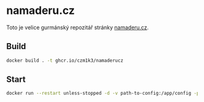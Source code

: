 # namaderu.cz

Toto je velice gurmánský repozitář stránky [namaderu.cz](https://namaderu.cz/).

## Build

```bash
docker build . -t ghcr.io/czm1k3/namaderucz
```

## Start

```bash
docker run --restart unless-stopped -d -v path-to-config:/app/config -p 3000:3000 ghcr.io/czm1k3/namaderucz
```
